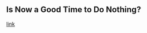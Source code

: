 ## Is Now a Good Time to Do Nothing?

[link](https://www.psychologytoday.com/intl/blog/the-romance-work/202101/is-now-good-time-do-nothing)
